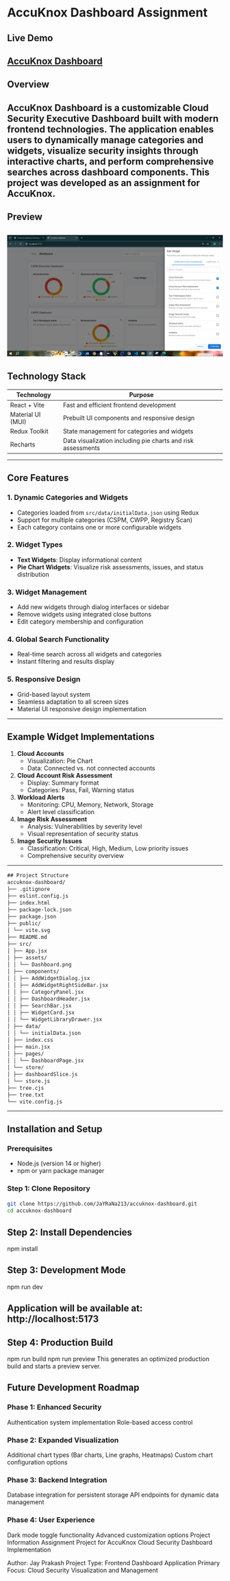 # AccuKnox Dashboard Assignment
## Live Demo
[AccuKnox Dashboard](https://accuknox-dashboard-amber.vercel.app/)
---
## Overview
AccuKnox Dashboard is a customizable Cloud Security Executive Dashboard built with modern frontend technologies. The application enables users to dynamically manage categories and widgets, visualize security insights through interactive charts, and perform comprehensive searches across dashboard components.
This project was developed as an assignment for AccuKnox.
---
## Preview
![Dashboard Screenshot](./src/assets/Dashboard.png)
---
## Technology Stack
| Technology | Purpose |
|-----------|---------|
| React + Vite | Fast and efficient frontend development |
| Material UI (MUI) | Prebuilt UI components and responsive design |
| Redux Toolkit | State management for categories and widgets |
| Recharts | Data visualization including pie charts and risk assessments |
---
## Core Features
### 1. Dynamic Categories and Widgets
- Categories loaded from `src/data/initialData.json` using Redux
- Support for multiple categories (CSPM, CWPP, Registry Scan)
- Each category contains one or more configurable widgets
### 2. Widget Types
- **Text Widgets**: Display informational content
- **Pie Chart Widgets**: Visualize risk assessments, issues, and status distribution
### 3. Widget Management
- Add new widgets through dialog interfaces or sidebar
- Remove widgets using integrated close buttons
- Edit category membership and configuration
### 4. Global Search Functionality
- Real-time search across all widgets and categories
- Instant filtering and results display
### 5. Responsive Design
- Grid-based layout system
- Seamless adaptation to all screen sizes
- Material UI responsive design implementation
---
## Example Widget Implementations
1. **Cloud Accounts**
   - Visualization: Pie Chart
   - Data: Connected vs. not connected accounts
2. **Cloud Account Risk Assessment**
   - Display: Summary format
   - Categories: Pass, Fail, Warning status
3. **Workload Alerts**
   - Monitoring: CPU, Memory, Network, Storage
   - Alert level classification
4. **Image Risk Assessment**
   - Analysis: Vulnerabilities by severity level
   - Visual representation of security status
5. **Image Security Issues**
   - Classification: Critical, High, Medium, Low priority issues
   - Comprehensive security overview
---
```
## Project Structure
accuknox-dashboard/
├── .gitignore
├── eslint.config.js
├── index.html
├── package-lock.json
├── package.json
├── public/
│ └── vite.svg
├── README.md
├── src/
│ ├── App.jsx
│ ├── assets/
│ │ └── Dashboard.png
│ ├── components/
│ │ ├── AddWidgetDialog.jsx
│ │ ├── AddWidgetRightSideBar.jsx
│ │ ├── CategoryPanel.jsx
│ │ ├── DashboardHeader.jsx
│ │ ├── SearchBar.jsx
│ │ ├── WidgetCard.jsx
│ │ └── WidgetLibraryDrawer.jsx
│ ├── data/
│ │ └── initialData.json
│ ├── index.css
│ ├── main.jsx
│ ├── pages/
│ │ └── DashboardPage.jsx
│ └── store/
│ ├── dashboardSlice.js
│ └── store.js
├── tree.cjs
├── tree.txt
└── vite.config.js
```
---
## Installation and Setup
### Prerequisites
- Node.js (version 14 or higher)
- npm or yarn package manager
### Step 1: Clone Repository
```bash
git clone https://github.com/JaYRaNa213/accuknox-dashboard.git
cd accuknox-dashboard
```
## Step 2: Install Dependencies
npm install
## Step 3: Development Mode
npm run dev
## Application will be available at: http://localhost:5173

## Step 4: Production Build
npm run build
npm run preview
This generates an optimized production build and starts a preview server.

## Future Development Roadmap
### Phase 1: Enhanced Security
Authentication system implementation
Role-based access control
### Phase 2: Expanded Visualization
Additional chart types (Bar charts, Line graphs, Heatmaps)
Custom chart configuration options
### Phase 3: Backend Integration
Database integration for persistent storage
API endpoints for dynamic data management
### Phase 4: User Experience
Dark mode toggle functionality
Advanced customization options
Project Information
Assignment Project for AccuKnox
Cloud Security Dashboard Implementation

Author: Jay Prakash
Project Type: Frontend Dashboard Application
Primary Focus: Cloud Security Visualization and Management
